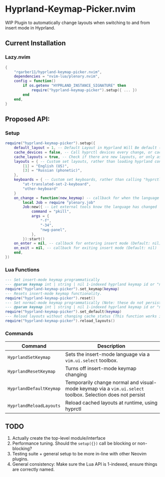 # Hyprland-Keymap-Picker.nvim

WIP Plugin to automatically change layouts when switching to and from insert mode in Hyprland.

## Current Installation

### Lazy.nvim

```lua
{
    "rgarber11/hyprland-keymap-picker.nvim",
    dependencies = "nvim-lua/plenary.nvim",
    config = function()
        if os.getenv "HYPRLAND_INSTANCE_SIGNATURE" then
            require("hyprland-keymap-picker").setup({ ... })
        end
    end,
}
```

## Proposed API:

### Setup

```lua
require("hyprland-keymap-picker").setup({
    default_layout = 1, -- Default Layout in Hyprland Will Be default (Default: 1)
    cache_devices = false, -- Call hyprctl devices every change, or cache keyboards (Default: false)
    cache_layouts = true, -- Check if there are new layouts, or only ask once (Note: This significantly slows things down) (Default: false)
    layouts = { -- Custom set layouts, rather than loading hyprland config. Note that the ordering relative to the config stil matters (not zero indexed here). (Default: Hyprland Config)
        [1] = "English (US)",
        [3] = "Russian (phonetic)",
    },
    keyboards = { -- Custom set keyboards, rather than calling "hyprctl devices". Note that the first keyboard is assumed to be the main board.
        "at-translated-set-2-keyboard",
        "other-keyboard"
    }
    on_change = function(new_keymap) -- callback for when the language is changed. (Default: nil)
        local Job = require "plenary.job"
        Job:new({ -- Let external tools know the language has changed
            command = "pkill",
            args = {
                "-f",
                "-34",
                "nwg-panel",
            },
        }):start()
    on_enter = nil, -- callback for entering insert mode (Default: nil)
    on_exit = nil, -- callback for exiting insert mode (Default: nil)
    end,
})
```
### Lua Functions
```lua
--- Set insert-mode keymap programmatically
--- @param keymap int | string | nil 1-indexed hyprland keymap id or "name" of keymap (as in hyprctl devices). If nil, then a selection menu will be used.
require("hyprland-keymap-picker").set_keymap(keymap)
--- Resets insert-mode keymap functionality.
require("hyprland-keymap-picker").reset()
--- Set normal-mode keymap programmatically (Note: these do not persist nvim instances. For that, change setup call)
--- @param keymap int | string | nil 1-indexed hyprland keymap id or "name" of keymap (as in hyprctl devices). If nil then a selection menu will be used
require("hyprland-keymap-picker").set_default(keymap)
--- Reload layouts without changing cache_status (This function works if layouts aren't cached, but only makes sense if they are)
require("hyprland-keymap-picker").reload_layouts()
```

### Commands

| Command                 | Description                                                                                                |
| ----------------------- | ---------------------------------------------------------------------------------------------------------- |
| `HyprlandSetKeymap`     | Sets the insert-mode language via a `vim.ui.select` toolbox.                                               |
| `HyprlandResetKeymap`   | Turns off insert-mode keymap changing                                                                      |
| `HyprlandDefaultKeymap` | Temporarily change normal and visual-mode keymap via a `vim.ui.select` toolbox. Selection does not persist |
| `HyprlandReloadLayouts` | Reload cached layouts at runtime, using hyprctl                                                            |

## TODO

1. Actually create the top-level module/interface
2. Performance tuning. Should the `setup({})` call be blocking or non-blocking?
3. Testing suite + general setup to be more in-line with other Neovim plugins.
4. General consistency: Make sure the Lua API is 1-indexed, ensure things are correctly named.
